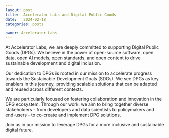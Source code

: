 ```yaml
---
layout: post
title:  Accelerator Labs and Digital Public Goods
date:   2024-02-18 
categories: posts

owner: Accelerator Labs
---
```


At Accelerator Labs, we are deeply committed to supporting Digital Public Goods (DPGs). We believe in the power of open-source software, open data, open AI models, open standards, and open content to drive sustainable development and digital inclusion.

Our dedication to DPGs is rooted in our mission to accelerate progress towards the Sustainable Development Goals (SDGs). We see DPGs as key enablers in this journey, providing scalable solutions that can be adapted and reused across different contexts.

We are particularly focused on fostering collaboration and innovation in the DPG ecosystem. Through our work, we aim to bring together diverse stakeholders - from developers and data scientists to policymakers and end-users - to co-create and implement DPG solutions.

Join us in our mission to leverage DPGs for a more inclusive and sustainable digital future.
